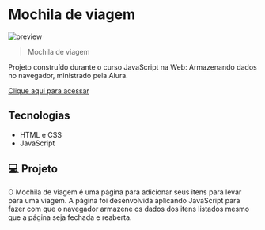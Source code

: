 # Mochila de viagem

![preview](./assets/preview/print.png)

> Mochila de viagem

Projeto construído durante o curso JavaScript na Web: Armazenando dados no navegador, ministrado pela Alura.


[Clique aqui para acessar](https://paulomarquesdev.github.io/mochila-de-viagem/)

## Tecnologias

- HTML e CSS
- JavaScript

## 💻 Projeto

O Mochila de viagem é uma página para adicionar seus itens para levar para uma viagem. A página foi desenvolvida aplicando JavaScript para fazer com que o navegador armazene os dados dos itens listados mesmo que a página seja fechada e reaberta.
